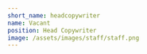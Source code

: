 ```yaml
---
short_name: headcopywriter
name: Vacant
position: Head Copywriter
image: /assets/images/staff/staff.png 
---
```

